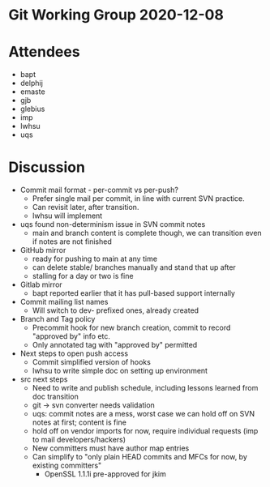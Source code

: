 # Git Working Group 2020-12-08

# Attendees
- bapt
- delphij
- emaste
- gjb
- glebius
- imp
- lwhsu
- uqs

# Discussion

- Commit mail format - per-commit vs per-push?
  - Prefer single mail per commit, in line with current SVN practice.
  - Can revisit later, after transition.
  - lwhsu will implement
- uqs found non-determinism issue in SVN commit notes
  - main and branch content is complete though, we can transition even
    if notes are not finished
- GitHub mirror
  - ready for pushing to main at any time
  - can delete stable/ branches manually and stand that up after
  - stalling for a day or two is fine
- Gitlab mirror
  - bapt reported earlier that it has pull-based support internally
- Commit mailing list names
  - Will switch to dev- prefixed ones, already created
- Branch and Tag policy
  - Precommit hook for new branch creation, commit to record "approved by"
    info etc.
  - Only annotated tag with "approved by" permitted
- Next steps to open push access
  - Commit simplified version of hooks
  - lwhsu to write simple doc on setting up environment
- src next steps
  - Need to write and publish schedule, including lessons learned from
    doc transition
  - git -> svn converter needs validation
  - uqs: commit notes are a mess, worst case we can hold off on SVN notes
    at first; content is fine
  - hold off on vendor imports for now, require individual requests
    (imp to mail developers/hackers)
  - New committers must have author map entries
  - Can simplify to "only plain HEAD commits and MFCs for now, by
    existing committers"
    - OpenSSL 1.1.1i pre-approved for jkim
